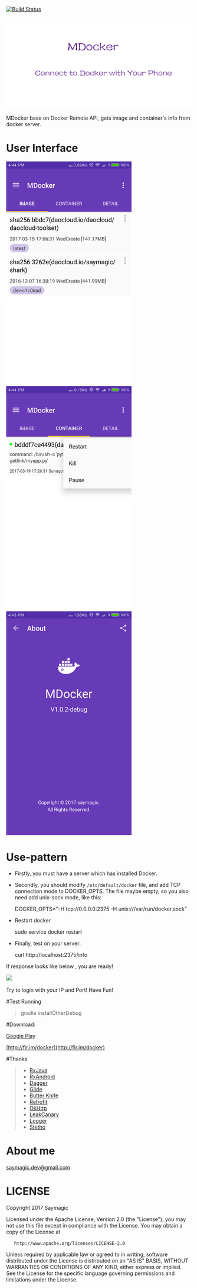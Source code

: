 [![Build Status](https://travis-ci.org/saymagic/Amberjack.svg?branch=master)](https://travis-ci.org/saymagic/Amberjack)

![](img/stick_pic.png)

MDocker base on Docker Remote API, gets image and container's info from docker server.

# User Interface

<img src="img/ui_1.png" width="340" />
<img src="img/ui_2.png" width="340" />

<img src="img/ui_3.png" width="340" />

# Use-pattern

* Firstly, you must have a server which has installed Docker.
* Secondly, you should modify `/etc/default/docker` file, and add TCP connection mode to DOCKER_OPTS. The file maybe empty, so you also need add unix-sock mode, like this:

	 DOCKER_OPTS="-H tcp://0.0.0.0:2375 -H unix:///var/run/docker.sock"
* Restart docker.
	
	 sudo service docker restart

* Finally, test on your server: 
	
	curl http://localhost:2375/info

If response looks like below , you are ready!

![](img/image_20160303102658.png)

Try to login with your IP and Port! Have Fun!

#Test Running

> gradle installOtherDebug

#Download:

[Google Play]()

[http://fir.im/docker](http://fir.im/docker)

#Thanks 
>* [RxJava](https://github.com/ReactiveX/RxJava)
>* [RxAndroid](https://github.com/ReactiveX/RxAndroid) 
>* [Dagger](https://github.com/square/dagger)
>* [Glide](https://github.com/bumptech/glide)
>* [Butter Knife](https://github.com/JakeWharton/butterknife)
>* [Retrofit](https://github.com/square/retrofit)
>* [OkHttp](https://github.com/square/okhttp)
>* [LeakCanary](https://github.com/square/leakcanary)
>* [Logger](https://github.com/orhanobut/logger)
>* [Stetho](https://github.com/facebook/stetho)

# About me

saymagic.dev@gmail.com

# LICENSE

   Copyright 2017 Saymagic

   Licensed under the Apache License, Version 2.0 (the "License");
   you may not use this file except in compliance with the License.
   You may obtain a copy of the License at

       http://www.apache.org/licenses/LICENSE-2.0

   Unless required by applicable law or agreed to in writing, software
   distributed under the License is distributed on an "AS IS" BASIS,
   WITHOUT WARRANTIES OR CONDITIONS OF ANY KIND, either express or implied.
   See the License for the specific language governing permissions and
   limitations under the License.
